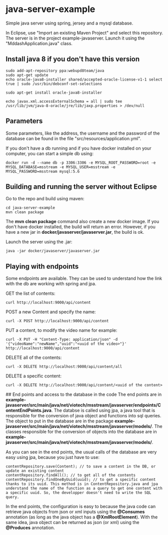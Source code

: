 # java-server-example

Simple java server using spring, jersey and a mysql database.

In Eclipse, use "Import an existing Maven Project" and select this repository. The server is in the project example-javaserver. Launch it using the "MddashApplication.java" class.

## Install java 8 if you don't have this version
```
sudo add-apt-repository ppa:webupd8team/java
sudo apt-get update
echo oracle-java8-installer shared/accepted-oracle-license-v1-1 select true | sudo /usr/bin/debconf-set-selections

sudo apt-get install oracle-java8-installer

echo javax.xml.accessExternalSchema = all | sudo tee  /usr/lib/jvm/java-8-oracle/jre/lib/jaxp.properties > /dev/null
```

## Parameters
Some parameters, like the address, the username and the password of the database can be found in the file "src/resources/application.yml".

If you don't have a db running and if you have docker installed on your computer, you can start a simple db using:
```
docker run -d --name db -p 3306:3306 -e MYSQL_ROOT_PASSWORD=root -e MYSQL_DATABASE=msstream -e MYSQL_USER=msstream -e MYSQL_PASSWORD=msstream mysql:5.6
```

## Building and running the server without Eclipse
Go to the repo and build using maven:

```
cd java-server-example
mvn clean package
```
The **mvn clean package** command also create a new docker image. If you don't have docker installed, the build will return an error. However, if you have a new jar in **docker/javaserver/javaserver.jar**, the build is ok.

Launch the server using the .jar:
```
java -jar docker/javaserver/javaserver.jar
```

## Playing with endpoints
Some endpoints are available. They can be used to understand how the link with the db are working with spring and jpa.

GET the list of contents:
```
curl http://localhost:9000/api/content
```

POST a new Content and specify the name:
```
curl -X POST http://localhost:9000/api/content
```

PUT a content, to modify the video name for example:
```
curl -X PUT -H "Content-Type: application/json" -d '{"videoName":"newName","uuid":"<uuid of the video>"}' http://localhost:9000/api/content
```

DELETE all of the contents:
```
curl -X DELETE http://localhost:9000/api/content/all
```

DELETE a specific content:
```
curl -X DELETE http://localhost:9000/api/content/<uuid of the content>
```

## End points and access to the database in the code
The end points are in **example-javaserver/src/main/java/net/viotech/msstream/javaserver/endpoints/ContentEndPoints.java**.
The databse is called using jpa, a java tool that is responsible for the conversion of java object and functions into sql queries. The object to put in the database are in the package **example-javaserver/src/main/java/net/viotech/msstream/javaserver/models/**. The classes responsible for the conversion of objects into the database are in **example-javaserver/src/main/java/net/viotech/msstream/javaserver/models/**.

As you can see in the end points, the usual calls of the database are very easy using jpa, because you just have to use:
```
contentRepository.save(Content); // to save a content in the DB, or update an existing content
contentRepository.findAll(); // to get all of the contents
contentRepository.findOneByUuid(uuid); // to get a specific content thanks to its uuid. This method is in ContentRepository.java and jpa understand the name of the function as a query to get one content with a specific uuid. So, the developper doesn't need to write the SQL query.
```

In the end points, the configuration is easy to because the java code can retrieve java objects from json or xml inputs using the **@Consumes** annotation (as long as the java object has a **@XmlRootElement**). With the same idea, java object can be returned as json (or xml) using the **@Produces** annotation.
